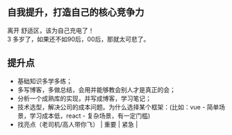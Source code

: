 ## 自我提升，打造自己的核心竞争力
离开 舒适区，该为自己充电了！  
3 多岁了，如果还不如90后，00后，那就太可悲了。
## 提升点
- 基础知识多学多练；
- 多写博客，多做总结，会用并能够教会别人才是真正的会；
- 分析一个成熟库的实现，并写成博客，学习笔记；  
- 技术选型，解决公司的成本问题。为什么选择某个框架：(比如：vue - 简单场景，学习成本低，react - 复杂场景，有一定门槛)
- 找亮点（老司机/高人带你飞）
| 重要 | 紧急 |
